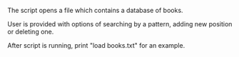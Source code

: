 The script opens a file which contains a database of books.

User is provided with options of searching by a pattern, adding new position or deleting one.

After script is running, print "load books.txt" for an example.
